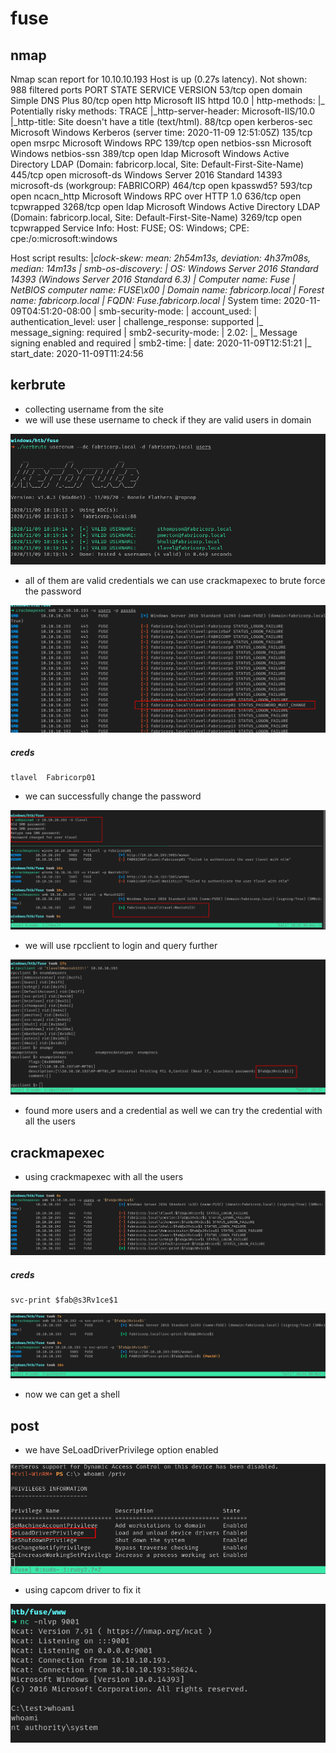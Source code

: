 # fuse



## nmap

Nmap scan report for 10.10.10.193
Host is up (0.27s latency).
Not shown: 988 filtered ports
PORT     STATE SERVICE      VERSION
53/tcp   open  domain       Simple DNS Plus
80/tcp   open  http         Microsoft IIS httpd 10.0
| http-methods: 
|_  Potentially risky methods: TRACE
|_http-server-header: Microsoft-IIS/10.0
|_http-title: Site doesn't have a title (text/html).
88/tcp   open  kerberos-sec Microsoft Windows Kerberos (server time: 2020-11-09 12:51:05Z)
135/tcp  open  msrpc        Microsoft Windows RPC
139/tcp  open  netbios-ssn  Microsoft Windows netbios-ssn
389/tcp  open  ldap         Microsoft Windows Active Directory LDAP (Domain: fabricorp.local, Site: Default-First-Site-Name)
445/tcp  open  microsoft-ds Windows Server 2016 Standard 14393 microsoft-ds (workgroup: FABRICORP)
464/tcp  open  kpasswd5?
593/tcp  open  ncacn_http   Microsoft Windows RPC over HTTP 1.0
636/tcp  open  tcpwrapped
3268/tcp open  ldap         Microsoft Windows Active Directory LDAP (Domain: fabricorp.local, Site: Default-First-Site-Name)
3269/tcp open  tcpwrapped
Service Info: Host: FUSE; OS: Windows; CPE: cpe:/o:microsoft:windows

Host script results:
|_clock-skew: mean: 2h54m13s, deviation: 4h37m08s, median: 14m13s
| smb-os-discovery: 
|   OS: Windows Server 2016 Standard 14393 (Windows Server 2016 Standard 6.3)
|   Computer name: Fuse
|   NetBIOS computer name: FUSE\x00
|   Domain name: fabricorp.local
|   Forest name: fabricorp.local
|   FQDN: Fuse.fabricorp.local
|_  System time: 2020-11-09T04:51:20-08:00
| smb-security-mode: 
|   account_used: <blank>
|   authentication_level: user
|   challenge_response: supported
|_  message_signing: required
| smb2-security-mode: 
|   2.02: 
|_    Message signing enabled and required
| smb2-time: 
|   date: 2020-11-09T12:51:21
|_  start_date: 2020-11-09T11:24:56



## kerbrute

- collecting username from the site
- we will use these username to check if they are valid users in domain

![image-20201109182505239](fuse.assets/image-20201109182505239.png)



- all of them are valid credentials we can use crackmapexec to brute force the password

![image-20201109183012747](fuse.assets/image-20201109183012747.png)

##### creds

```
tlavel	Fabricorp01
```



- we can successfully change the password

![image-20201109183554622](fuse.assets/image-20201109183554622.png)



- we will use rpcclient to login and query further

![image-20201109183745944](fuse.assets/image-20201109183745944.png)

- found more users and a credential as well we can try the credential with all the users



## crackmapexec

- using crackmapexec with all the users

![image-20201109184246338](fuse.assets/image-20201109184246338.png)



##### creds

```
svc-print $fab@s3Rv1ce$1
```

![image-20201109184457105](fuse.assets/image-20201109184457105.png)



- now we can get a shell



## post

- we have SeLoadDriverPrivilege option enabled

![image-20201109184848415](fuse.assets/image-20201109184848415.png)

- using capcom driver to fix it



![image-20201110105840463](fuse.assets/image-20201110105840463.png)